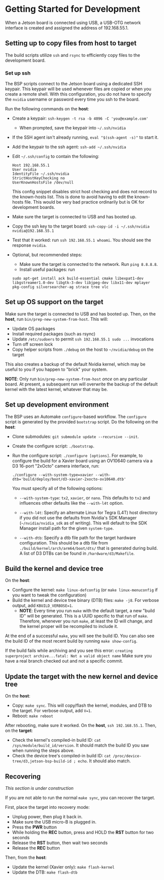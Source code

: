 # Getting Started for Development

When a Jetson board is connected using USB, a USB-OTG network interface is
created and assigned the address of 192.168.55.1.

## Setting up to copy files from host to target

The build scripts utilize `ssh` and `rsync` to efficiently copy files to the
development board.

### Set up ssh

The BSP scripts connect to the Jetson board using a dedicated SSH keypair.
This keypair will be used whenever files are copied or when you create a
remote shell. With this configuration, you do not have to specify the `nvidia`
username or password every time you ssh to the board.

Run the following commands on the **host**:

* Create a keypair: `ssh-keygen -t rsa -b 4096 -C 'you@example.com'`
	* When prompted, save the keypair into `~/.ssh/nvidia`
* If the SSH agent isn't already running, `eval "$(ssh-agent -s)"` to start it.
* Add the keypair to the ssh agent: `ssh-add ~/.ssh/nvidia`
* Edit `~/.ssh/config` to contain the following:

	```
	Host 192.168.55.1
	User nvidia
	IdentityFile ~/.ssh/nvidia
	StrictHostKeyChecking no
	UserKnownHostsFile /dev/null
	```

	This config snippet disables strict host checking and does not record
	to the known-hosts list. This is done to avoid having to edit the
	known-hosts file. This would be very bad practice ordinarily but is OK
	for development boards.

* Make sure the target is connected to USB and has booted up.
* Copy the ssh key to the target board:
`ssh-copy-id -i ~/.ssh/nvidia nvidia@192.168.55.1`

* Test that it worked: run `ssh 192.168.55.1 whoami`.  You should see the
response `nvidia`.

* Optional, but recommended steps:
	* Make sure the target is connected to the
	network.  Run `ping 8.8.8.8`.
	* Install useful packages: run

	```
	sudo apt-get install ack build-essential cmake libexpat1-dev libgstreamer1.0-dev libgtk-3-dev libjpeg-dev libx11-dev mplayer pkg-config silversearcher-ag strace tree vlc
	```

## Set up OS support on the target

Make sure the target is connected to USB and has booted up.
Then, on the **host**, run `bin/prep-new-system-from-host`.  This will:

* Update OS packages
* Install required packages (such as rsync)
* Update `/etc/sudoers` to permit `ssh 192.168.55.1 sudo ...` invocations
* Turn off screen lock
* Copy helper scripts from `./debug` on the host to `~/nvidia/debug`
on the target

This also creates a backup of the default Nvidia kernel, which may be useful
to you if you happen to "brick" your system.

**NOTE**: Only run `bin/prep-new-system-from-host` _once_ on any particular
board.  At present, a subsequent run will overwrite the backup of the default
kernel with the latest kernel, whatever that may be.

## Set up development environment

The BSP uses an Automake `configure`-based workflow.  The `configure` script
is generated by the provided `bootstrap` script.  Do the following on the
**host**:

* Clone submodules: `git submodule update --recursive --init`.
* Create the configure script: `./bootstrap`.
* Run the configure script: `./configure [options]`.  For example, to
configure the build for a Xavier board using an OV10640 camera via a D3
16-port "2xOcto" camera interface, run:

	```
	./configure --with-system-type=xavier --with-dtb='build/deploy/boot/d3-xavier-2xocto-ov10640.dtb'
	```

	You must specify all of the following options:

	* `--with-system-type`: `tx2`, `xavier`, or `nano`. This defaults to
	`tx2` and influences other defaults like the `--with-l4t` option.

	* `--with-l4t`: Specify an alternate Linux for Tegra (L4T) host
	directory if you did not use the defaults from Nvidia's SDK Manager
	(`~/nvidia/nvidia_sdk` as of writing).  This will default to the SDK
	Manager install path for the given `system-type`.

	* `--with-dtb`: Specify a dtb file path for the target
	hardware configuration. This should be a dtb file from
	`./build/kernel/arch/arm64/boot/dts/` that is generated
	during build. A list of D3 DTBs can be found in
	`/hardware/d3/Makefile`.


## Build the kernel and device tree

On the **host**:

* Configure the kernel: `make linux-defconfig` (or `make linux-menuconfig`
if you want to tweak the configuration)
* Build the kernel and device tree binary (DTB) files: `make -j8`.  For
verbose output, add `KBUILD_VERBOSE=1`.
	* **NOTE**: Every time you run `make` with the default target,
	a new "build ID" will be generated.  This is a UUID specific to that
	run of `make`.  Therefore, whenever you run `make`, at least the ID
	will change, and the kernel proper will be recompiled to include it.

At the end of a successful `make`, you will see the build ID.  You can also
see the build ID of the most recent build by running `make show-config`.

If the build fails while archiving and you see this error:
`creating superproject archive...fatal: Not a valid object name`
Make sure you have a real branch checked out and not a specific commit.

## Update the target with the new kernel and device tree

On the **host**:

* Copy: `make sync`.  This will copy/flash the kernel, modules,
and DTB to the target.  For verbose output, add `V=1`.
* Reboot: `make reboot`

After rebooting, make sure it worked.  On the **host**, `ssh 192.168.55.1`.
Then, on the **target**:

* Check the kernel's compiled-in build ID: `cat /sys/module/build_id/version`.
It should match the build ID you saw when running the steps above.
* Check the device tree's compiled-in build ID:
`cat /proc/device-tree/d3,jetson-bsp-build-id ; echo`.  It should also match.

## Recovering

_This section is under construction_

If you are not able to run the normal `make sync`, you can recover the target.

First, place the target into recovery mode:

* Unplug power, then plug it back in.
* Make sure the USB micro-B is plugged in.
* Press the **PWR** button
* While holding the **REC** button, press and HOLD the **RST** button
for two seconds
* Release the **RST** button, then wait two seconds
* Release the **REC** button

Then, from the **host**:

* Update the kernel (Xavier only): `make flash-kernel`
* Update the DTB: `make flash-dtb`
